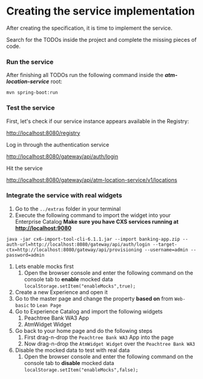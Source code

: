 # Creating the service implementation

After creating the specification, it is time to implement the service.

Search for the TODOs inside the project and complete the missing pieces of code.

### Run the service

After finishing all TODOs run the following command inside the ***atm-location-service*** root:

	mvn spring-boot:run

### Test the service

First, let's check if our service instance appears available in the Registry:

[http://localhost:8080/registry](http://localhost:8080/registry)

Log in through the authentication service

[http://localhost:8080/gateway/api/auth/login](http://localhost:8080/gateway/api/auth/login)

Hit the service

[http://localhost:8080/gateway/api/atm-location-service/v1/locations](http://localhost:8080/gateway/api/atm-location-service/v1/locations)

### Integrate the service with real widgets

1. Go to the `../extras` folder in your terminal
1. Execute the following command to import the widget into your Enterprise Catalog **Make sure you have CXS services running at [http://localhost:9080](http://localhost:9080)**

```
java -jar cx6-import-tool-cli-6.1.1.jar --import banking-app.zip --auth-url=http://localhost:8080/gateway/api/auth/login --target-ctx=http://localhost:8080/gateway/api/provisioning --username=admin --password=admin
```

1. Lets enable mocks first
    1. Open the browser console and enter the following command on the console tab to **enable** mocked data `localStorage.setItem("enableMocks",true);`
1. Create a new Experience and open it
1. Go to the master page and change the property **based on** from `Web-basic` to `Lean Page`
1. Go to Experience Catalog and import the following widgets
    1. Peachtree Bank WA3 App
    1. AtmWidget Widget
1. Go back to your home page and do the following steps
    1. First drag-n-drop the `Peachtree Bank WA3` App into the page
    1. Now drag-n-drop the `AtmWidget Widget` over the `Peachtree Bank WA3`
1. Disable the mocked data to test with real data
    1. Open the browser console and enter the following command on the console tab to **disable** mocked data `localStorage.setItem("enableMocks",false);`
